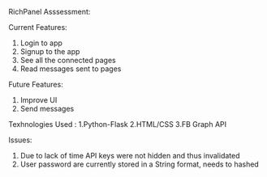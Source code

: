 RichPanel Asssessment:

Current Features:
<ol>
  <li>Login to app</li>
  <li>Signup to the app</li>
  <li>See all the connected pages</li>
  <li>Read messages sent to pages</li>
</ol>


Future Features:
1. Improve UI 
2. Send messages 


Texhnologies Used :
1.Python-Flask
2.HTML/CSS
3.FB Graph API


Issues:
1. Due to lack of time API keys were not hidden and thus invalidated
2. User password are currently stored in a String format, needs to hashed
